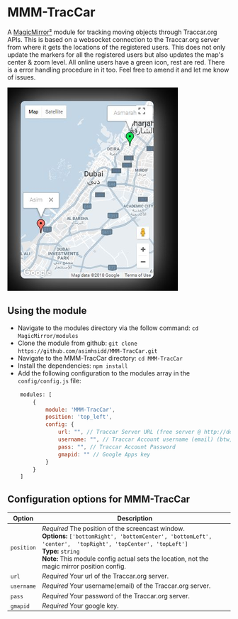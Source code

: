 # MMM-TracCar
A [MagicMirror²](https://github.com/MichMich/MagicMirror/) module for tracking moving objects through Traccar.org APIs. This is based on a websocket connection to the Traccar.org server from where it gets the locations of the registered users. This does not only update the markers for all the registered users but also updates the map's center & zoom level. All online users have a green icon, rest are red. There is a error handling procedure in it too. Feel free to amend it and let me know of issues.

![picture](Capture.JPG)

## Using the module

* Navigate to the modules directory via the follow command: `cd MagicMirror/modules`
* Clone the module from github: `git clone https://github.com/asimhsidd/MMM-TracCar.git`
* Navigate to the MMM-TracCar directory: `cd MMM-TracCar`
* Install the dependencies: `npm install`
* Add the following configuration to the modules array in the `config/config.js` file:
```js
    modules: [
        {
			module: 'MMM-TracCar',
			position: 'top_left',
			config: {
				url: "", // Traccar Server URL (free server @ http://demo5.traccar.org )
				username: "", // Traccar Account username (email) (btw, there is a free account option too!) :)
				pass: "", // Traccar Account Password
				gmapid: "" // Google Apps key
			}
        }
    ]
```

## Configuration options for MMM-TracCar

| Option    	| Description
|---------------|-----------
| `position`	| *Required* The position of the screencast window. <br>**Options:** `['bottomRight', 'bottomCenter', 'bottomLeft', 'center',  'topRight', 'topCenter', 'topLeft']` <br>**Type:** `string` <br>**Note:** This module config actual sets the location, not the magic mirror position config.
| `url`  	| *Required* Your url of the Traccar.org server. <br>
| `username`   	| *Required* Your username(email) of the Traccar.org server. <br>
| `pass`   	| *Required* Your password of the Traccar.org server. <br>
| `gmapid`   	| *Required* Your google key. <br>
